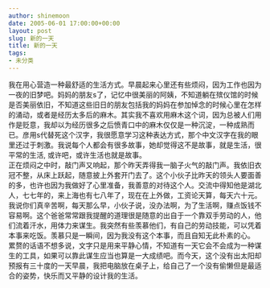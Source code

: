 ```yaml
---
author: shinemoon
date: 2005-06-01 17:00:00+00:00
layout: post
slug: 新的一天
title: 新的一天
tags:
- 未分类
---
```


我在用心营造一种最舒适的生活方式。早晨起来心里还有些烦闷，因为工作也因为一夜的旧梦吧。妈妈的朋友s了，记忆中很美丽的阿姨，不知道躺在殡仪馆的时候是否美丽依旧，不知道这些旧日的朋友包括我的妈妈在参加悼念的时候心里在怎样的涌动，或者是经历太多后的麻木。其实我不喜欢用麻木这个词，因为总被人们用作是贬意，我却以为经历很多之后愤青口中的麻木仅仅是一种沉淀，一种成熟而已。彦用s代替死这个汉字，我很愿意学习这种表达方式，那个中文汉字在我的眼里还过于刺激。我说每个人都会有很多故事，她却觉得这不是故事，就是生活，很平常的生活, 或许吧，或许生活也就是故事。  
正在烦闷之中时，敲门声又响起，那个昨天弄得我一脑子火气的敲门声。我依旧衣冠不整，从床上跃起，随意披上外套开门去了。这个小伙子比昨天的领头人要面善的多，也许也因为我做好了心里准备，我善意的对待这个人。交流中得知他是湖北人，七七年的，来上海也有七八年了，现在在上外做，工资论天算，每天六十元。我说你们真辛苦啊，每天那么早，小伙子说，没办法啊，为了生活啊，赚点饭钱不容易啊。这个爸爸常常跟我提醒的道理很是随意的出自于一个靠双手劳动的人，他们流着汗水，用体力来谋生。我突然有些羡慕他们，有自己的劳动技能，可以凭着本事来吃饭。羡慕只是一瞬间，因为我没有这个本事，而且自知无此朴素的心。  
累赘的话语不想多说，文字只是用来平静心情，不知道有一天它会不会成为一种谋生的工具，如果可以靠此谋生应当也算是一大成绩吧。而今天，这个没有出太阳却预报有三十度的一天早晨，我把电脑放在桌子上，给自己了一个没有偷懒但是最适合的姿势，快乐而又平静的设计我的生活。  

